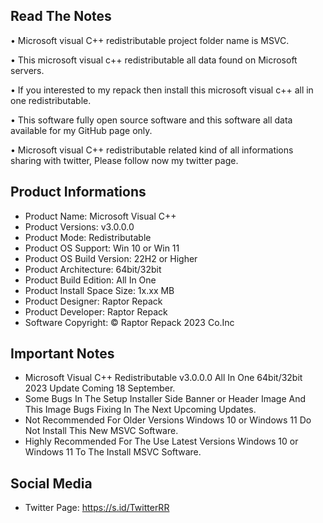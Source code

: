 Read The Notes
--------------

• Microsoft visual C++ redistributable project folder name  is MSVC.

• This microsoft visual c++ redistributable all data found on Microsoft servers.

• If you interested to my repack then install this microsoft visual c++ all in one redistributable.

• This software fully open source software and this software all data available for my GitHub page only.

• 
Microsoft visual C++ redistributable related kind of all informations sharing with twitter, Please follow now my twitter page.

Product Informations
--------------------
- Product Name: Microsoft Visual C++
- Product Versions: v3.0.0.0
- Product Mode: Redistributable
- Product OS Support: Win 10 or Win 11
- Product OS Build Version: 22H2 or Higher
- Product Architecture: 64bit/32bit
- Product Build Edition: All In One
- Product Install Space Size: 1x.xx MB
- Product Designer: Raptor Repack
- Product Developer: Raptor Repack
- Software Copyright: © Raptor Repack 2023 Co.Inc

Important Notes
---------------
- Microsoft Visual C++ Redistributable v3.0.0.0 All In One 64bit/32bit 2023 Update Coming 18 September.
- Some Bugs In The Setup Installer Side Banner or Header Image And This Image Bugs Fixing In The Next Upcoming Updates.
- Not Recommended For Older Versions Windows 10 or Windows 11 Do Not Install This New MSVC Software.
- Highly Recommended For The Use Latest Versions Windows 10 or Windows 11 To The Install MSVC Software.

Social Media
------------
- Twitter Page: https://s.id/TwitterRR
